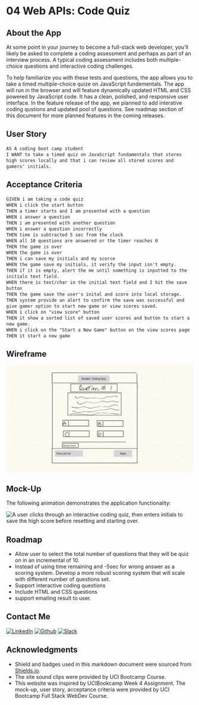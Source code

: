 # 04 Web APIs: Code Quiz

## About the App

At some point in your journey to become a full-stack web developer, you’ll likely be asked to complete a coding assessment and perhaps as part of an interview process. A typical coding assessment includes both multiple-choice questions and interactive coding challenges.

To help familiarize you with these tests and questions, the app allows you to take a timed multiple-choice quize on JavaScript fundementals. The app will run in the browser and will feature dynamically updated HTML and CSS powered by JavaScript code. It has a clean, polished, and responsive user interface. In the feature release of the app, we planned to add interative coding qustions and updated pool of questions. See roadmap section of this document for more planned features in the coming releases. 

## User Story


    AS A coding boot camp student
    I WANT to take a timed quiz on JavaScript fundamentals that stores high scores locally and that i can review all stored scores and gamers' initials.
   
## Acceptance Criteria

    GIVEN i am taking a code quiz
    WHEN i click the start button
    THEN a timer starts and I am presented with a question
    WHEN i answer a question
    THEN i am presented with another question
    WHEN i answer a question incorrectly
    THEN time is subtracted 5 sec from the clock
    WHEN all 10 questions are answered or the timer reaches 0
    THEN the game is over
    WHEN the game is over
    THEN i can save my initials and my scorce
    WHEN the game save my initials, it verify the input isn't empty.
    THEN if it is empty, alert the me until something is inputted to the initials text field. 
    WHEN there is text/char in the initial text field and I hit the save button
    THEN the game save the user's inital and score into local storage. 
    THEN system provide an alert to confirm the save was successful and give gamer option to start new game or view scores saved.
    WHEN i click on "view score" button
    THEN it show a sorted list of saved user scores and button to start a new game.
    WHEN i click on the "Start a New Game" button on the view scores page
    THEN it start a new game

## Wireframe

![wireframe picture.](./Assets/images/Wireframe%20P1.png)

## Mock-Up

The following animation demonstrates the application functionality:

![A user clicks through an interactive coding quiz, then enters initials to save the high score before resetting and starting over.](./Assets/images/demo.gif)

## Roadmap

- Allow user to select the total number of questions that they will be quiz on in an incremental of 10.
- Instead of using time remaining and -5sec for wrong answer as a scoring system. Develop a more robust scoring system that will scale with different number of questions set.
- Support interactive coding questions
- Include HTML and CSS questions
- support emailing result to user.


## Contact Me

[![LinkedIn][linkedin-shield]](https://www.linkedin.com/in/jen-h-202a1723/)
[![Github][Github-shield]](https://github.com/jenho-webdev/Personal-Portfolio)
[![Slack][slack-shield]](https://jenworkspace-as73396.slack.com/archives/C052QLTJQHG)

## Acknowledgments

- Shield and badges used in this markdown document were sourced from [Shields.io](https://shields.io/).
- The site sound clips were provided by UCI Bootcamp Course.
- This website was inspired by UCIBookcamp Week 4 Assignment. The mock-up, user story, acceptance criteria were provided by UCI Bootcamp Full Stack WebDev Course.

<!-- MARKDOWN LINKS & IMAGES -->

[linkedin-shield]: https://img.shields.io/badge/-LinkedIn-black.svg?style=for-the-badge&logo=linkedin&colorB=555
[Github-shield]:https://img.shields.io/badge/GitHub-100000?style=for-the-badge&logo=github&logoColor=white
[slack-shield]:https://img.shields.io/badge/Slack-4A154B?style=for-the-badge&logo=slack&logoColor=white
 